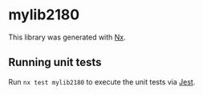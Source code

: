# mylib2180

This library was generated with [Nx](https://nx.dev).

## Running unit tests

Run `nx test mylib2180` to execute the unit tests via [Jest](https://jestjs.io).
